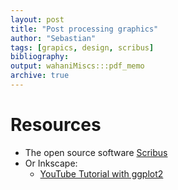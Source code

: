 ```yaml
---
layout: post
title: "Post processing graphics"
author: "Sebastian"
tags: [grapics, design, scribus]
bibliography:
output: wahaniMiscs:::pdf_memo
archive: true
---
```


# Resources

- The open source software [Scribus](http://www.scribus.net/canvas/Scribus)
- Or Inkscape:
    - [YouTube Tutorial with ggplot2](https://www.youtube.com/watch?v=YEf-NWvLJEU)
